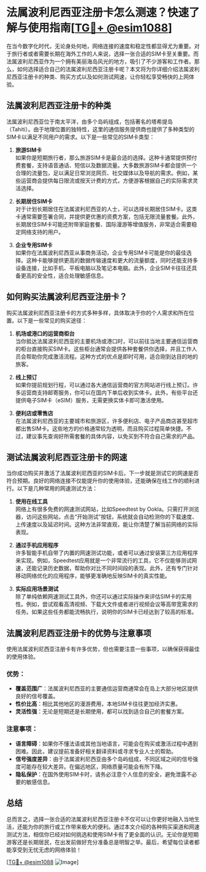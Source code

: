 # 法属波利尼西亚注册卡怎么测速？快速了解与使用指南[[TG💪+ @esim1088](https://t.me/s/esim1088)]

在当今数字化时代，无论身处何地，网络连接的速度和稳定性都显得尤为重要。对于旅行者或者需要长期在海外工作的人来说，选择一张合适的SIM卡至关重要。而法属波利尼西亚作为一个拥有美丽海岛风光的地方，吸引了不少游客和工作者。那么，如何选择适合自己的法属波利尼西亚注册卡呢？本文将为你详细介绍法属波利尼西亚注册卡的种类、购买方式以及如何测试网速，让你轻松享受畅快的上网体验。

## 法属波利尼西亚注册卡的种类

法属波利尼西亚位于南太平洋，由多个岛屿组成，包括著名的塔希提岛（Tahiti）。由于地理位置的独特性，这里的通信服务提供商也提供了多种类型的SIM卡以满足不同用户的需求。以下是一些常见的SIM卡类型：

1. **旅游SIM卡**  
   如果你是短期旅行者，那么旅游SIM卡是最合适的选择。这种卡通常提供预付费套餐，支持语音通话、短信以及数据流量。大多数旅游SIM卡都会提供一个合理的流量包，足以满足日常浏览网页、社交媒体以及导航的需求。例如，某些运营商会提供每日限流或按天计费的方式，方便游客根据自己的实际需求灵活选择。

2. **长期居住SIM卡**  
   对于计划长期居住在法属波利尼西亚的人士，可以选择长期居住SIM卡。这类卡通常需要签署合同，并提供更优惠的资费方案，包括无限流量套餐。此外，长期居住SIM卡可能还附带家庭套餐、国际漫游等增值服务，非常适合需要稳定网络支持的用户。

3. **企业专用SIM卡**  
   如果你在法属波利尼西亚从事商务活动，企业专用SIM卡可能是你的最佳选择。这种卡能够提供更高的数据传输速度和更大的流量额度，同时还能支持多设备连接，比如手机、平板电脑以及笔记本电脑。此外，企业SIM卡往往还具备更高的安全性，适合处理敏感信息。

## 如何购买法属波利尼西亚注册卡？

购买法属波利尼西亚注册卡的方式多种多样，具体取决于你的个人需求和所在位置。以下是一些常见的购买途径：

1. **机场或港口的运营商柜台**  
   当你抵达法属波利尼西亚的主要机场或港口时，可以前往当地主要通信运营商的柜台直接购买SIM卡。这些柜台通常会提供各种套餐供你选择，并且工作人员会帮助你完成激活流程。这种方式的优点是即时可用，适合刚到达目的地的旅客。

2. **线上预订**  
   如果你提前规划行程，可以通过各大通信运营商的官方网站进行线上预订。许多运营商支持邮寄服务，你可以在国内下单后收到实体卡。此外，有些平台还提供电子SIM卡（eSIM）服务，无需更换实体卡即可激活使用。

3. **便利店或零售店**  
   在法属波利尼西亚的主要城市和旅游区，许多便利店、电子产品商店甚至超市都出售SIM卡。这些地方的价格通常较为透明，而且购买过程简单快捷。不过，建议事先查询好所需套餐的具体内容，以免买到不符合自己需求的产品。

## 测试法属波利尼西亚注册卡的网速

当你成功购买并激活了法属波利尼西亚的SIM卡后，下一步就是测试它的网速是否符合预期。良好的网络连接不仅能提升你的使用体验，还能确保在线工作的顺利进行。以下是几种常用的网速测试方法：

1. **使用在线工具**  
   网络上有很多免费的网速测试网站，比如Speedtest by Ookla。只需打开浏览器，访问这些网站，点击“开始测试”按钮，系统就会自动检测你的下载速度、上传速度以及延迟时间。这种方法非常直观，能让你清楚了解当前网络的实际表现。

2. **通过手机应用程序**  
   许多智能手机自带了内置的网速测试功能，或者可以通过安装第三方应用程序来实现。例如，Speedtest应用就是一个非常流行的工具，它不仅能够测试网速，还能记录历史数据，帮助你对比不同时间段的表现。此外，还有专门针对移动网络优化的应用程序，能够更准确地反映SIM卡的真实性能。

3. **实际应用场景测试**  
   除了单纯依赖网速测试工具外，你还可以通过实际操作来评估SIM卡的实用性。例如，尝试观看高清视频、下载大文件或者进行视频会议等高带宽需求的任务。如果这些任务都能流畅执行，说明你的SIM卡已经达到了较高的标准。

## 法属波利尼西亚注册卡的优势与注意事项

使用法属波利尼西亚注册卡有许多优势，但也需要注意一些事项，以确保获得最佳的使用体验。

### 优势：
- **覆盖范围广**：法属波利尼西亚的主要通信运营商通常会在岛上大部分地区提供良好的信号覆盖。
- **性价比高**：相比其他地区的漫游费用，本地SIM卡往往更加经济实惠。
- **灵活性强**：无论是短期还是长期使用，都可以找到适合自己的套餐方案。

### 注意事项：
- **语言障碍**：如果你不懂法语或其他当地语言，可能会在购买或激活过程中遇到困难。因此，建议提前准备好相关翻译资料或寻求专业人士的帮助。
- **信号强度差异**：由于法属波利尼西亚由多个岛屿组成，不同区域之间的信号强度可能存在较大差异。在偏远地区，网络质量可能会有所下降。
- **隐私保护**：在国外使用SIM卡时，请务必注意个人信息的安全，避免泄露不必要的敏感信息。

## 总结

总而言之，选择一张合适的法属波利尼西亚注册卡不仅可以让你更好地融入当地生活，还能为你的旅行或工作带来极大的便利。通过本文介绍的各种购买渠道和网速测试方法，相信你已经对如何挑选和使用SIM卡有了更全面的认识。无论你是短期游客还是长期居民，在出发前做好充分准备总是明智之举。最后，希望每位读者都能享受到无忧无虑的网络体验！

[[TG💪+ @esim1088](https://t.me/s/esim1088) ![Image](https://i.postimg.cc/4NQfJmqS/Snipaste-2025-05-13-00-14-12.png)]